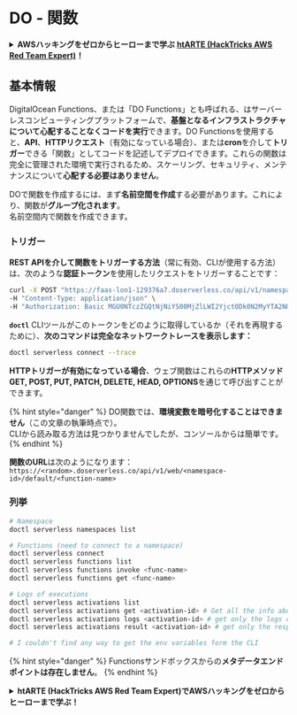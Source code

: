 # DO - 関数

<details>

<summary><strong>AWSハッキングをゼロからヒーローまで学ぶ</strong> <a href="https://training.hacktricks.xyz/courses/arte"><strong>htARTE (HackTricks AWS Red Team Expert)</strong></a><strong>！</strong></summary>

HackTricksをサポートする他の方法:

* **HackTricksにあなたの会社を広告したい**、または**HackTricksをPDFでダウンロードしたい**場合は、[**サブスクリプションプラン**](https://github.com/sponsors/carlospolop)をチェックしてください！
* [**公式PEASS & HackTricksグッズ**](https://peass.creator-spring.com)を入手する
* [**The PEASS Family**](https://opensea.io/collection/the-peass-family)を発見する、私たちの独占的な[**NFTs**](https://opensea.io/collection/the-peass-family)のコレクション
* 💬 [**Discordグループ**](https://discord.gg/hRep4RUj7f)に**参加する**か、[**テレグラムグループ**](https://t.me/peass)に参加するか、**Twitter** 🐦 [**@carlospolopm**](https://twitter.com/carlospolopm)を**フォローする**。
* **HackTricks**の[**GitHubリポジトリ**](https://github.com/carlospolop/hacktricks)と[**HackTricks Cloud**](https://github.com/carlospolop/hacktricks-cloud)にPRを提出して、あなたのハッキングのコツを共有する。

</details>

## 基本情報

DigitalOcean Functions、または「DO Functions」とも呼ばれる、はサーバーレスコンピューティングプラットフォームで、**基盤となるインフラストラクチャについて心配することなくコードを実行**できます。DO Functionsを使用すると、**API**、**HTTPリクエスト**（有効になっている場合）、または**cron**を介して**トリガー**できる「関数」としてコードを記述してデプロイできます。これらの関数は完全に管理された環境で実行されるため、スケーリング、セキュリティ、メンテナンスについて**心配する必要はありません**。

DOで関数を作成するには、まず**名前空間を作成**する必要があります。これにより、関数が**グループ化されます**。\
名前空間内で関数を作成できます。

### トリガー

**REST APIを介して関数をトリガーする方法**（常に有効、CLIが使用する方法）は、次のような**認証トークン**を使用したリクエストをトリガーすることです：
```bash
curl -X POST "https://faas-lon1-129376a7.doserverless.co/api/v1/namespaces/fn-c100c012-65bf-4040-1230-2183764b7c23/actions/functionname?blocking=true&result=true" \
-H "Content-Type: application/json" \
-H "Authorization: Basic MGU0NTczZGQtNjNiYS00MjZlLWI2YjctODk0N2MyYTA2NGQ4OkhwVEllQ2t4djNZN2x6YjJiRmFGc1FERXBySVlWa1lEbUxtRE1aRTludXA1UUNlU2VpV0ZGNjNqWnVhYVdrTFg="
```
**`doctl`** CLIツールがこのトークンをどのように取得しているか（それを再現するために）、**次のコマンドは完全なネットワークトレースを表示します：**
```bash
doctl serverless connect --trace
```
**HTTPトリガーが有効になっている場合**、ウェブ関数はこれらの**HTTPメソッド GET, POST, PUT, PATCH, DELETE, HEAD, OPTIONS**を通じて呼び出すことができます。

{% hint style="danger" %}
DO関数では、**環境変数を暗号化することはできません**（この文章の執筆時点で）。\
CLIから読み取る方法は見つかりませんでしたが、コンソールからは簡単です。
{% endhint %}

**関数のURL**は次のようになります：`https://<random>.doserverless.co/api/v1/web/<namespace-id>/default/<function-name>`

### 列挙
```bash
# Namespace
doctl serverless namespaces list

# Functions (need to connect to a namespace)
doctl serverless connect
doctl serverless functions list
doctl serverless functions invoke <func-name>
doctl serverless functions get <func-name>

# Logs of executions
doctl serverless activations list
doctl serverless activations get <activation-id> # Get all the info about execution
doctl serverless activations logs <activation-id> # get only the logs of execution
doctl serverless activations result <activation-id> # get only the response result of execution

# I couldn't find any way to get the env variables form the CLI
```
{% hint style="danger" %}
Functionsサンドボックスからの**メタデータエンドポイントは存在しません**。&#x20;
{% endhint %}

<details>

<summary><strong>htARTE (HackTricks AWS Red Team Expert)で<strong>AWSハッキングをゼロからヒーローまで学ぶ</strong></a><strong>！</strong></summary>

HackTricksをサポートする他の方法:

* **HackTricksにあなたの会社を広告したい**、または**HackTricksをPDFでダウンロードしたい**場合は、[**サブスクリプションプラン**](https://github.com/sponsors/carlospolop)をチェックしてください！
* [**公式のPEASS & HackTricksグッズ**](https://peass.creator-spring.com)を手に入れましょう。
* [**The PEASS Family**](https://opensea.io/collection/the-peass-family)を発見し、独占的な[**NFTs**](https://opensea.io/collection/the-peass-family)のコレクションをチェックしましょう。
* 💬 [**Discordグループ**](https://discord.gg/hRep4RUj7f)や[**テレグラムグループ**](https://t.me/peass)に**参加する**か、**Twitter** 🐦 [**@carlospolopm**](https://twitter.com/carlospolopm)を**フォロー**してください。
* [**HackTricks**](https://github.com/carlospolop/hacktricks)と[**HackTricks Cloud**](https://github.com/carlospolop/hacktricks-cloud)のgithubリポジトリにPRを提出して、あなたのハッキングのコツを**共有してください**。

</details>
